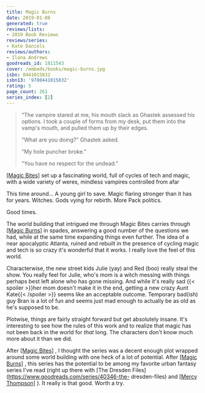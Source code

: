 ```yaml
---
title: Magic Burns
date: 2019-01-08
generated: true
reviews/lists:
- 2019 Book Reviews
reviews/series:
- Kate Daniels
reviews/authors:
- Ilona Andrews
goodreads_id: 1811543
cover: /embeds/books/magic-burns.jpg
isbn: 0441015832
isbn13: '9780441015832'
rating: 5
page_count: 261
series_index: [2]
---
```

>  “The vampire stared at me, his mouth slack as Ghastek assessed his options. I took a couple of forms from my desk, put them into the vamp's mouth, and pulled them up by their edges.  
>
>  "What are you doing?" Ghastek asked.  
>
>  "My hole puncher broke."  
>
>  "You have no respect for the undead.”  

<!--more-->

[[Magic Bites]]() set up a fascinating world, full of cycles of tech and magic, with a wide variety of weres, mindless vampires controlled from afar  

This time around... A young girl to save. Magic flaring stronger than it has for years. Witches. Gods vying for rebirth. More Pack politics.  

Good times.  

The world building that intrigued me through Magic Bites carries through [[Magic Burns]]() in spades, answering a good number of the questions we had, while at the same time expanding things even further. The idea of a near apocalyptic Atlanta, ruined and rebuilt in the presence of cycling magic and tech is so crazy it's wonderful that it works. I really love the feel of this world.  

Characterwise, the new street kids Julie (yay) and Red (boo) really steal the show. You really feel for Julie, who's mom is a witch messing with things perhaps best left alone who has gone missing. And while it's really sad  {{< spoiler >}}her mom doesn't make it in the end, getting a new crazy Aunt Kate{{< /spoiler >}}  seems like an acceptable outcome. Temporary bad(ish) guy Bran is a lot of fun and seems just mad enough to actually be as old as he's supposed to be.  

Plotwise, things are fairly straight forward but get absolutely insane. It's interesting to see how the rules of this work and to realize that magic has not been back in the world for *that* long. The characters don't know much more about it than we did.  

After [[Magic Bites]]() , I thought the series was a decent enough plot wrapped around some world building with one heck of a lot of potential. After [[Magic Burns]]() , this series has the potential to be among my favorite urban fantasy series I've read (right up there with [The Dresden Files](https://www.goodreads.com/series/40346-the- dresden-files) and [[Mercy Thompson]]() ). It really is that good. Worth a try.